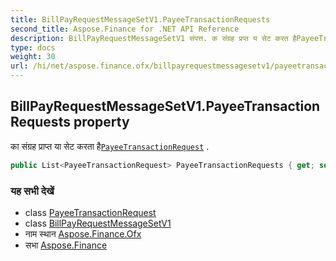 ```yaml
---
title: BillPayRequestMessageSetV1.PayeeTransactionRequests
second_title: Aspose.Finance for .NET API Reference
description: BillPayRequestMessageSetV1 संपत्त. क संग्रह प्रप्त य सेट करत हैPayeeTransactionRequest .
type: docs
weight: 30
url: /hi/net/aspose.finance.ofx/billpayrequestmessagesetv1/payeetransactionrequests/
---
```

## BillPayRequestMessageSetV1.PayeeTransactionRequests property

का संग्रह प्राप्त या सेट करता है[`PayeeTransactionRequest`](../../../aspose.finance.ofx.billpay/payeetransactionrequest/) .

```csharp
public List<PayeeTransactionRequest> PayeeTransactionRequests { get; set; }
```

### यह सभी देखें

* class [PayeeTransactionRequest](../../../aspose.finance.ofx.billpay/payeetransactionrequest/)
* class [BillPayRequestMessageSetV1](../)
* नाम स्थान [Aspose.Finance.Ofx](../../billpayrequestmessagesetv1/)
* सभा [Aspose.Finance](../../../)


